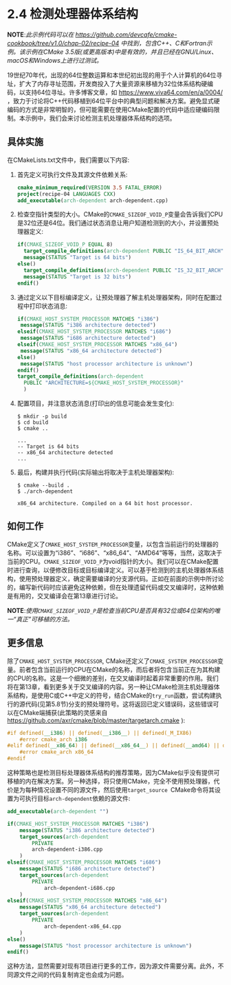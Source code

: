 # 2.4 检测处理器体系结构

**NOTE**:*此示例代码可以在 https://github.com/devcafe/cmake-cookbook/tree/v1.0/chap-02/recipe-04 中找到，包含C++、C和Fortran示例。该示例在CMake 3.5版(或更高版本)中是有效的，并且已经在GNU/Linux、macOS和Windows上进行过测试。*

19世纪70年代，出现的64位整数运算和本世纪初出现的用于个人计算机的64位寻址，扩大了内存寻址范围，开发商投入了大量资源来移植为32位体系结构硬编码，以支持64位寻址。许多博客文章，如 https://www.viva64.com/en/a/0004/ ，致力于讨论将C++代码移植到64位平台中的典型问题和解决方案。避免显式硬编码的方式是非常明智的，但可能需要在使用CMake配置的代码中适应硬编码限制。本示例中，我们会来讨论检测主机处理器体系结构的选项。

## 具体实施

在CMakeLists.txt文件中，我们需要以下内容:

1. 首先定义可执行文件及其源文件依赖关系:

   ```cmake
   cmake_minimum_required(VERSION 3.5 FATAL_ERROR)
   project(recipe-04 LANGUAGES CXX)
   add_executable(arch-dependent arch-dependent.cpp)
   ```

2. 检查空指针类型的大小。CMake的`CMAKE_SIZEOF_VOID_P`变量会告诉我们CPU是32位还是64位。我们通过状态消息让用户知道检测到的大小，并设置预处理器定义:

   ```cmake
   if(CMAKE_SIZEOF_VOID_P EQUAL 8)
     target_compile_definitions(arch-dependent PUBLIC "IS_64_BIT_ARCH")
     message(STATUS "Target is 64 bits")
   else()
     target_compile_definitions(arch-dependent PUBLIC "IS_32_BIT_ARCH")
     message(STATUS "Target is 32 bits")
   endif()
   ```

3. 通过定义以下目标编译定义，让预处理器了解主机处理器架构，同时在配置过程中打印状态消息:

   ```cmake
   if(CMAKE_HOST_SYSTEM_PROCESSOR MATCHES "i386")
   	message(STATUS "i386 architecture detected")
   elseif(CMAKE_HOST_SYSTEM_PROCESSOR MATCHES "i686")
   	message(STATUS "i686 architecture detected")
   elseif(CMAKE_HOST_SYSTEM_PROCESSOR MATCHES "x86_64")
   	message(STATUS "x86_64 architecture detected")
   else()
   	message(STATUS "host processor architecture is unknown")
   endif()
   target_compile_definitions(arch-dependent
     PUBLIC "ARCHITECTURE=${CMAKE_HOST_SYSTEM_PROCESSOR}"
     )
   ```

4. 配置项目，并注意状态消息(打印出的信息可能会发生变化):

   ```shell
   $ mkdir -p build
   $ cd build
   $ cmake ..
   
   ...
   -- Target is 64 bits
   -- x86_64 architecture detected
   ...
   ```

5. 最后，构建并执行代码(实际输出将取决于主机处理器架构):

   ```shell
   $ cmake --build .
   $ ./arch-dependent
   
   x86_64 architecture. Compiled on a 64 bit host processor.
   ```

## 如何工作

CMake定义了`CMAKE_HOST_SYSTEM_PROCESSOR`变量，以包含当前运行的处理器的名称。可以设置为“i386”、“i686”、“x86_64”、“AMD64”等等，当然，这取决于当前的CPU。`CMAKE_SIZEOF_VOID_P`为void指针的大小。我们可以在CMake配置时进行查询，以便修改目标或目标编译定义。可以基于检测到的主机处理器体系结构，使用预处理器定义，确定需要编译的分支源代码。正如在前面的示例中所讨论的，编写新代码时应该避免这种依赖，但在处理遗留代码或交叉编译时，这种依赖是有用的，交叉编译会在第13章进行讨论。

**NOTE**:*使用`CMAKE_SIZEOF_VOID_P`是检查当前CPU是否具有32位或64位架构的唯一“真正”可移植的方法。*

## 更多信息

除了`CMAKE_HOST_SYSTEM_PROCESSOR`, CMake还定义了`CMAKE_SYSTEM_PROCESSOR`变量。前者包含当前运行的CPU在CMake的名称，而后者将包含当前正在为其构建的CPU的名称。这是一个细微的差别，在交叉编译时起着非常重要的作用。我们将在第13章，看到更多关于交叉编译的内容。另一种让CMake检测主机处理器体系结构，是使用C或C++中定义的符号，结合CMake的`try_run`函数，尝试构建执行的源代码(见第5.8节)分支的预处理符号。这将返回已定义错误码，这些错误可以在CMake端捕获(此策略的灵感来自 https://github.com/axr/cmake/blob/master/targetarch.cmake ):

```c++
#if defined(__i386) || defined(__i386__) || defined(_M_IX86)
	#error cmake_arch i386
#elif defined(__x86_64) || defined(__x86_64__) || defined(__amd64) || defined(_M_X64)
	#error cmake_arch x86_64
#endif
```

这种策略也是检测目标处理器体系结构的推荐策略，因为CMake似乎没有提供可移植的内在解决方案。另一种选择，将只使用CMake，完全不使用预处理器，代价是为每种情况设置不同的源文件，然后使用`target_source `CMake命令将其设置为可执行目标`arch-dependent`依赖的源文件:

```cmake
add_executable(arch-dependent "")

if(CMAKE_HOST_SYSTEM_PROCESSOR MATCHES "i386")
	message(STATUS "i386 architecture detected")
	target_sources(arch-dependent
		PRIVATE
		arch-dependent-i386.cpp
	)
elseif(CMAKE_HOST_SYSTEM_PROCESSOR MATCHES "i686")
	message(STATUS "i686 architecture detected")
	target_sources(arch-dependent
		PRIVATE
			arch-dependent-i686.cpp
	)
elseif(CMAKE_HOST_SYSTEM_PROCESSOR MATCHES "x86_64")
	message(STATUS "x86_64 architecture detected")
	target_sources(arch-dependent
		PRIVATE
			arch-dependent-x86_64.cpp
	)
else()
	message(STATUS "host processor architecture is unknown")
endif()
```

这种方法，显然需要对现有项目进行更多的工作，因为源文件需要分离。此外，不同源文件之间的代码复制肯定也会成为问题。